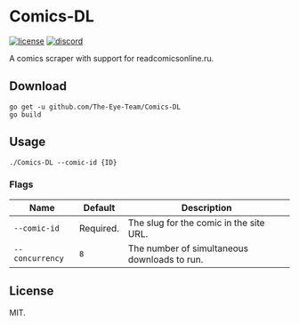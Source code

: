 # Comics-DL
[![license](https://img.shields.io/github/license/The-Eye-Team/Comics-DL.svg)](https://github.com/The-Eye-Team/Comics-DL/blob/master/LICENSE)
[![discord](https://img.shields.io/discord/302796547656253441.svg)](https://discord.gg/py3kX3Z)

A comics scraper with support for readcomicsonline.ru.

## Download
```
go get -u github.com/The-Eye-Team/Comics-DL
go build
```

## Usage
```
./Comics-DL --comic-id {ID}
```

### Flags
| Name | Default | Description |
|------|---------|-------------|
| `--comic-id` | Required. | The slug for the comic in the site URL. |
| `--concurrency` | `8` | The number of simultaneous downloads to run. |

## License
MIT.
